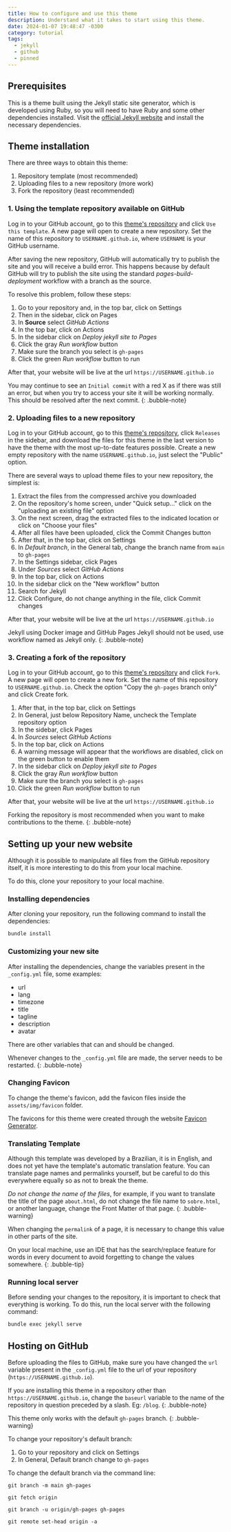 ```yaml
---
title: How to configure and use this theme
description: Understand what it takes to start using this theme.
date: 2024-01-07 19:48:47 -0300
category: tutorial
tags:
  - jekyll
  - github
  - pinned
---
```


## Prerequisites

This is a theme built using the Jekyll static site generator, which is developed using Ruby, so you will need to have Ruby and some other dependencies installed. Visit the [official Jekyll website](https://jekyllrb.com/docs/installation/) and install the necessary dependencies.

## Theme installation

There are three ways to obtain this theme:

1. Repository template (most recommended)
2. Uploading files to a new repository (more work)
3. Fork the repository (least recommended)

### 1. Using the template repository available on GitHub

Log in to your GitHub account, go to this [theme's repository](https://github.com/elainefs/jekyll-theme-case) and click `Use this template`. A new page will open to create a new repository. Set the name of this repository to `USERNAME.github.io`, where `USERNAME` is your GitHub username.

After saving the new repository, GitHub will automatically try to publish the site and you will receive a build error. This happens because by default GitHub will try to publish the site using the standard _pages-build-deployment_ workflow with a branch as the source.

To resolve this problem, follow these steps:

1. Go to your repository and, in the top bar, click on Settings
2. Then in the sidebar, click on Pages
3. In **Source** select _GitHub Actions_
4. In the top bar, click on Actions
5. In the sidebar click on _Deploy jekyll site to Pages_
6. Click the gray _Run workflow_ button
7. Make sure the branch you select is `gh-pages`
8. Click the green _Run workflow_ button to run

After that, your website will be live at the url `https://USERNAME.github.io`

You may continue to see an `Initial commit` with a red X as if there was still an error, but when you try to access your site it will be working normally. This should be resolved after the next commit.
{: .bubble-note}

### 2. Uploading files to a new repository

Log in to your GitHub account, go to this [theme's repository](https://github.com/elainefs/jekyll-theme-case), click `Releases` in the sidebar, and download the files for this theme in the last version to have the theme with the most up-to-date features possible. Create a new empty repository with the name `USERNAME.github.io`, just select the "Public" option.

There are several ways to upload theme files to your new repository, the simplest is:

1. Extract the files from the compressed archive you downloaded
2. On the repository's home screen, under "Quick setup..." click on the "uploading an existing file" option
3. On the next screen, drag the extracted files to the indicated location or click on "Choose your files"
4. After all files have been uploaded, click the Commit Changes button
5. After that, in the top bar, click on Settings
6. In _Default branch_, in the General tab, change the branch name from `main` to `gh-pages`
7. In the Settings sidebar, click Pages
8. Under _Sources_ select _GitHub Actions_
9. In the top bar, click on Actions
10. In the sidebar click on the "New workflow" button
11. Search for Jekyll
12. Click Configure, do not change anything in the file, click Commit changes

After that, your website will be live at the url `https://USERNAME.github.io`

Jekyll using Docker image and GitHub Pages Jekyll should not be used, use workflow named as Jekyll only.
{: .bubble-note}

### 3. Creating a fork of the repository

Log in to your GitHub account, go to this [theme's repository](https://github.com/elainefs/jekyll-theme-case) and click `Fork`. A new page will open to create a new fork. Set the name of this repository to `USERNAME.github.io`. Check the option "Copy the `gh-pages` branch only" and click Create fork.

1. After that, in the top bar, click on Settings
2. In General, just below Repository Name, uncheck the Template repository option
3. In the sidebar, click Pages
4. In _Sources_ select _GitHub Actions_
5. In the top bar, click on Actions
6. A warning message will appear that the workflows are disabled, click on the green button to enable them
7. In the sidebar click on _Deploy jekyll site to Pages_
8. Click the gray _Run workflow_ button
9. Make sure the branch you select is `gh-pages`
10. Click the green _Run workflow_ button to run

After that, your website will be live at the url `https://USERNAME.github.io`

Forking the repository is most recommended when you want to make contributions to the theme.
{: .bubble-note}

## Setting up your new website

Although it is possible to manipulate all files from the GitHub repository itself, it is more interesting to do this from your local machine.

To do this, clone your repository to your local machine.

### Installing dependencies

After cloning your repository, run the following command to install the dependencies:

```bash
bundle install
```

### Customizing your new site

After installing the dependencies, change the variables present in the `_config.yml` file, some examples:

- url
- lang
- timezone
- title
- tagline
- description
- avatar

There are other variables that can and should be changed.

Whenever changes to the `_config.yml` file are made, the server needs to be restarted.
{: .bubble-note}

### Changing Favicon

To change the theme's favicon, add the favicon files inside the `assets/img/favicon` folder.

The favicons for this theme were created through the website [Favicon Generator](https://www.favicon-generator.org/).

### Translating Template

Although this template was developed by a Brazilian, it is in English, and does not yet have the template's automatic translation feature. You can translate page names and permalinks yourself, but be careful to do this everywhere equally so as not to break the theme.

_Do not change the name of the files_, for example, if you want to translate the title of the page `about.html`, do not change the file name to `sobre.html`, or another language, change the Front Matter of that page.
{: .bubble-warning}

When changing the `permalink` of a page, it is necessary to change this value in other parts of the site.

On your local machine, use an IDE that has the search/replace feature for words in every document to avoid forgetting to change the values somewhere.
{: .bubble-tip}

### Running local server

Before sending your changes to the repository, it is important to check that everything is working. To do this, run the local server with the following command:

```bash
bundle exec jekyll serve
```

## Hosting on GitHub

Before uploading the files to GitHub, make sure you have changed the `url` variable present in the `_config.yml` file to the url of your repository (`https://USERNAME.github.io`).

If you are installing this theme in a repository other than `https://USERNAME.github.io`, change the `baseurl` variable to the name of the repository in question preceded by a slash. Eg: `/blog`.
{: .bubble-note}

This theme only works with the default `gh-pages` branch.
{: .bubble-warning}

To change your repository's default branch:

1. Go to your repository and click on Settings
2. In General, Default branch change to `gh-pages`

To change the default branch via the command line:

`git branch -m main gh-pages`

`git fetch origin`

`git branch -u origin/gh-pages gh-pages`

`git remote set-head origin -a`